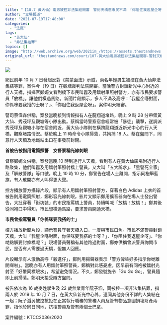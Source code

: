 ```yaml
---
title: "【10.7 黃大仙】兩男被控非法集結開審　警封天橋惹市民不滿　「你阻住我返屋企呀！」"
author: "立場報道"
date: "2021-07-19T17:48:00"
categories:
  - "法庭"
tags:
  - "黃大仙"
  - "非法集結罪"
topics: []
image: "http://web.archive.org/web/2021im_/https://assets.thestandnews.com/media/photos/popo-21_5OZcxc7.png"
original_url: "thestandnews.com/court/107-黃大仙兩男被控非法集結開審-警封天橋惹市民不滿-你阻住我返屋企呀"
---
```

![](http://web.archive.org/web/2021im_/https://assets.thestandnews.com/media/photos/popo-21_5OZcxc7.png)

網民前年 10 月 7 日發起反對《禁蒙面法》示威，兩名年輕男生被控在黃大仙非法集結等罪，案件今（19 日）在觀塘裁判法院開審。當晚警方封鎖新光中心附近的行人天橋，指揮官鄭婉文看到橋下市民叫囂及用鐳射筆照射警方，亦有市民要求警員「放橋」，讓他們橫過馬路。新聞片段顯示，多人不滿及高呼：「我屋企喺對面，你係咪要我搭的士呀？」、「你阻住我返屋企呀」。案件明天續審。

警司蔡偉森供稱，案發當晚接到情報指有人在龍翔道堵路，晚上 9 時 28 分帶領黃大仙、秀茂坪及觀塘等小隊出動。蔡稱當時警察宿舍經常被「暴徒」襲擊，遂調派秀茂坪及觀塘小隊在宿舍附近，黃大仙小隊則在橫跨龍翔道近新光中心的行人天橋，觀察堵路情況。蔡於晚上 11 時命令小隊掃蕩，共拘捕 18 人。蔡在盤問下，同意行人天橋及地鐵站出口在事發前封閉。

**首被告被指用電筒照警　女督察稱光線刺眼**

督察鄭婉文供稱，案發當晚 10 時到達行人天橋，看到有人在黃大仙廣場附近行人路聚集，他們叫囂及用鐳射筆照射橋上警員，又大叫「五大訴求」、「黑警死全家」及「解散警隊」等口號。晚上 10 時 10 分，鄭警告在場人士離開，指示同袍舉藍旗，有人散開亦有人叫得更大聲。

控方播放警方攝錄片段，顯示有人用鐳射筆照射警方，穿著白色 Adidas 上衣的首被告則用電筒照射，鄭形容光線刺眼。影片又顯示鄭用擴音器向在場人士發出警告，大批穿著「街坊裝」的市民指罵橋上警員，持續叫喊「放橋！放橋！」鄭其後從同袍口中得知，市民想橫過馬路，要求警員開通天橋。

**市民曾指罵警員「你係咪要我搭的士」**

控方播放新聞片段，顯示警員守著天橋入口，一度與市民口角。市民不滿警員封鎖天橋，大叫「我屋企喺對面，你係咪要我搭的士呀？」、「你阻住我返屋企呀」、「你哋點解要封條橋呢？」現場警員聲稱有其他路過對面，鄭亦供稱曾派警員詢問市民，是否有人需要過天橋，但無人回應。

片段顯示有人激動高呼「毅進仔」，鄭則用揚聲器表示「警方俾咗好多指示你哋離開㗎啦」。當晚亦有人用鐳射筆照警員，鄭稱對此感憂慮，因早前有同袍被鐳射光射至「好暈同標眼水」，希望避免情況。不久，鄭發號施令「Go Go Go」，警員隨即上前掃蕩。鄭明天接受辯方盤問。

被告依次為 16 歲麥姓學生及 22 歲無業青年阮子滔，同被控一項非法集結罪，指兩人於 2019 年 10 月 7 日，在黃大仙新光中心外，連同其他身份不詳的人集結在一起；阮子滔另被控抗拒在正當執行職務的警務人員及管有物品意圖損壞財產兩罪，指他於同日同地，抗拒警員及管有兩個士巴拿。

案件編號：KTCC2036/2020